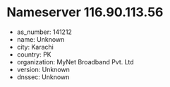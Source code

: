 # Nameserver 116.90.113.56

* as_number: 141212
* name: Unknown
* city: Karachi
* country: PK
* organization: MyNet Broadband Pvt. Ltd
* version: Unknown
* dnssec: Unknown

